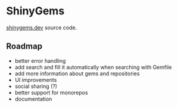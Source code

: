 # ShinyGems
[shinygems.dev](https://shinygems.dev) source code.

## Roadmap
- better error handling
- add search and fill it automatically when searching with Gemfile
- add more information about gems and repositories
- UI improvements
- social sharing (?)
- better support for monorepos
- documentation
